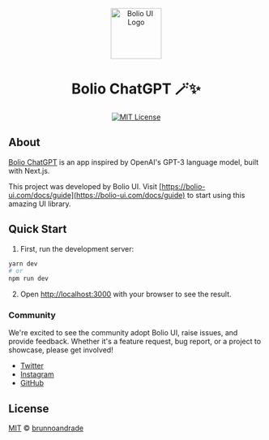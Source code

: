 <p align="center">
  <a href="https://github.com/bolio-ui/bolio-icons-website">
    <img src="https://bolio-ui.com/logo-colored.svg" alt="Bolio UI Logo" width="100" />
  </a>
</p>

<h1 align="center">Bolio ChatGPT 🪄✨</h1>

<p align="center">
  <a href="https://github.com/bolio-ui/bolio-chatgpt3-website/blob/master/LICENSE">
    <img alt="MIT License" src="https://img.shields.io/github/license/bolio-ui/bolio-chatgpt3-website" />
  </a>
</p>

## About

[Bolio ChatGPT](https://chatgpt.bolio-ui.com/) is an app inspired by OpenAI's GPT-3 language model, built with Next.js.

This project was developed by Bolio UI. Visit [https://bolio-ui.com/docs/guide](https://bolio-ui.com/docs/guide) to start using this amazing UI library.

## Quick Start

1. First, run the development server:

```bash
yarn dev
# or
npm run dev
```

2. Open [http://localhost:3000](http://localhost:3000) with your browser to see the result.

### Community

We're excited to see the community adopt Bolio UI, raise issues, and provide feedback.
Whether it's a feature request, bug report, or a project to showcase, please get involved!

- [Twitter](https://twitter.com/bolio_ui/)
- [Instagram](https://www.instagram.com/bolio.ui/)
- [GitHub](https://github.com/bolio-ui/bolio-ui/)

## License

[MIT](https://choosealicense.com/licenses/mit/) © [brunnoandrade](https://github.com/brunnoandrade/)
